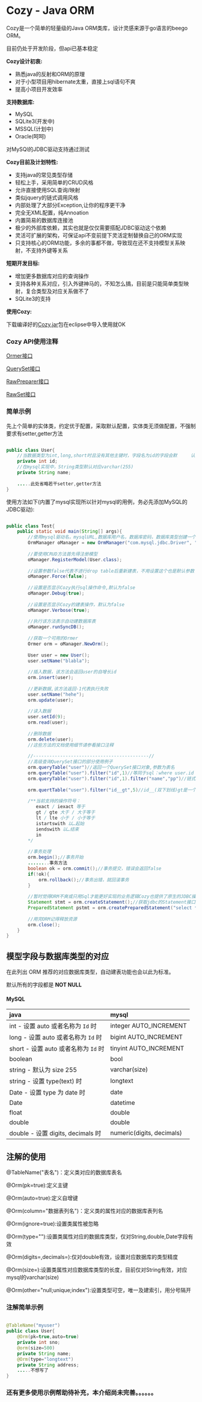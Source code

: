 Cozy - Java ORM
===============

Cozy是一个简单的轻量级的Java ORM类库，设计灵感来源于go语言的beego ORM。

目前仍处于开发阶段，但api已基本稳定

**Cozy设计初衷:**
* 熟悉java的反射和ORM的原理
* 对于小型项目用hibernate太重，直接上sql语句不爽
* 提高小项目开发效率

**支持数据库:**
* MySQL
* SQLite3(开发中)
* MSSQL(计划中)
* Oracle(呵呵)

对MySQl的JDBC驱动支持通过测试

**Cozy目前及计划特性:**
* 支持java的常见类型存储
* 轻松上手，采用简单的CRUD风格
* 允许直接使用SQL查询/映射
* 类似jquery的链式调用风格
* 内部处理了大部分Exception,让你的程序更干净
* 完全无XML配置，纯Annoation
* 内置简易的数据库连接池
* 极少的外部库依赖，其实也就是仅仅需要搭配JDBC驱动这个依赖
* 灵活可扩展的架构，可保证api不变前提下灵活定制替换自己的ORM实现
* 只支持核心的ORM功能，多余的事都不做，导致现在还不支持模型关系映射，不支持外键等关系

**短期开发目标:**
* 增加更多数据库对应的查询操作
* 支持各种关系对应，引入外键神马的，不知怎么搞，目前是只能简单类型映射，复合类型及对应关系做不了
* SQLite3的支持


**使用Cozy:**

下载编译好的[Cozy.jar](http://www.ok.com)包在eclipse中导入使用就OK

### Cozy API使用注释
[Ormer接口]()

[QuerySet接口]()

[RawPreparer接口]()

[RawSet接口]()

### 简单示例
先上个简单的实体类，约定优于配置，采取默认配置，实体类无须做配置，不强制要求有setter,getter方法

```java

public class User{
	//当数据类型为int,long,short时且没有其他主键时，字段名为id的字段会默  	认当做自增长主键
	private int id;
	//在mysql实现中，String类型默认对应varchar(255)
	private String name;
	
	.....此处省略若干setter,getter方法
}

```
使用方法如下(内置了mysql实现所以针对mysql的用例，务必先添加MySQL的JDBC驱动):

```java

public class Test{
	public static void main(String[] args){
		//使用mysql驱动名，mysqlURL,数据库用户名，数据库密码，数据库类型创建一个OrmManager管理器，和JDBC用法差不多
		OrmManager oManager = new OrmManager("com.mysql.jdbc.Driver", "jdbc:mysql://127.0.0.1:3306/cozytest", "root", "", "mysql");
		
		//要使用CRUD方法首先得注册模型
		oManager.RegisterModel(User.class);
		
		//设置参数false代表不进行drop table后重新建表，不用设置这个也是默认参数
		oManager.Force(false);
		
		//设置是否显示Cozy执行sql操作命令,默认为false
		oManager.Debug(true);
		
		//设置是否显示Cozy的建表操作，默认为false
		oManager.Verbose(true);
		
		//执行该方法表示自动建数据库表
		oManager.runSyncDB();
		
		//获取一个可用的Ormer
		Ormer orm = oManager.NewOrm();
		
		User user = new User();
		user.setName("blabla");
		
		//插入数据，该方法会返回user的自增长id
		orm.insert(user);
		
		//更新数据,该方法返回-1代表执行失败
		user.setName("hehe");
		orm.update(user);
		
		//读入数据
		user.setId(9);
		orm.read(user);
		
		//删除数据
		orm.delete(user);
		//这些方法的文档使用细节请参看接口注释
		
		//-------------------------------------------//
		//高级查询QuerySet接口的部分使用例子
		orm.queryTable("user")//返回一个QuerySet接口对象,参数为表名
		orm.queryTable("user").filter("id",1)//等同于sql：where user.id = 1
		orm.queryTable("user").filter("id",1).filter("name","pp")//链式调用，等同于sql：where user.id = 1 and user.name = 'pp'
		
		orm.quertTable("user").filter("id__gt",5)//id__(双下划线)gt是一个查询表达式，gt是操作符号关键词，等同于sql: where user.id>5
		
		/**当前支持的操作符号：
           exact / iexact 等于
           gt / gte 大于 / 大于等于
           lt / lte 小于 / 小于等于
           istartswith 以…起始
           iendswith 以…结束
           in
		*/
		
		//事务处理
		orm.begin();//事务开始
		........事务方法
		boolean ok = orm.commit();//事务提交，错误会返回false
		if(!ok){
			orm.rollback();//事务出错，就回滚事务
		}
		
		//暂时觉得ORM不爽或只用Sql才能更好实现的业务逻辑Cozy也提供了原生的JDBC操作Sql的方法
		Statement stmt = orm.createStatement();//获取jdbc的Statement接口
		PreparedStatement pstmt = orm.createPreparedStatement("select * from user where id = ?");
		
		//用完ORM记得释放资源
		orm.close();
	}
}

```

## 模型字段与数据库类型的对应

在此列出 ORM 推荐的对应数据库类型，自动建表功能也会以此为标准。

默认所有的字段都是 **NOT NULL**

#### MySQL

| java		   |mysql
| :---   	   | :---
| int - 设置 auto 或者名称为 `Id` 时 | integer AUTO_INCREMENT
| long - 设置 auto 或者名称为 `Id` 时 | bigint AUTO_INCREMENT
| short - 设置 auto 或者名称为 `Id` 时 | tinyint AUTO_INCREMENT
| boolean | bool
| string - 默认为 size 255 | varchar(size)
| string - 设置 type(text) 时 | longtext
| Date - 设置 type 为 date 时 | date
| Date | datetime
| float | double
| double | double
| double - 设置 digits, decimals 时  | numeric(digits, decimals)

## 注解的使用

@TableName("表名")：定义类对应的数据库表名

@Orm(pk=true):定义主键

@Orm(auto=true):定义自增键

@Orm(column="数据表列名")：定义类的属性对应的数据库表列名

@Orm(ignore=true):设置类属性被忽略

@Orm(type=""):设置类属性对应的数据库类型，仅对String,double,Date字段有效

@Orm(digits=,decimals=):仅对double有效，设置对应数据库的类型精度

@Orm(size=):设置类属性对应数据库类型的长度，目前仅对String有效，对应mysql的varchar(size)

@Orm(other="null;unique;index"):设置类型可空，唯一及建索引，用分号隔开

### 注解简单示例

```java

@TableName("myuser")
public class User{
	@Orm(pk=true,auto=true)
	private int sno;
	@orm(size=500)
	private String name;
	@Orm(type="longtext")
	private String address;
	.....不想写了
}

```

### 还有更多使用示例帮助待补充，本介绍尚未完善。。。。。。
